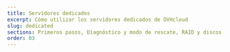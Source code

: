 ```yaml
---
title: Servidores dedicados
excerpt: Cómo utilizar los servidores dedicados de OVHcloud
slug: dedicated
sections: Primeros pasos, Diagnóstico y modo de rescate, RAID y discos, Red e IP, SSH y llave SSH, vRack, Miscelánea
order: 03
---
```

